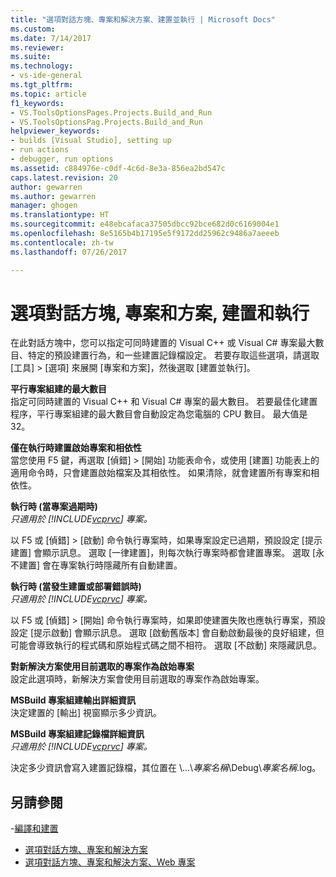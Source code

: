 ```yaml
---
title: "選項對話方塊、專案和解決方案、建置並執行 | Microsoft Docs"
ms.custom: 
ms.date: 7/14/2017
ms.reviewer: 
ms.suite: 
ms.technology:
- vs-ide-general
ms.tgt_pltfrm: 
ms.topic: article
f1_keywords:
- VS.ToolsOptionsPages.Projects.Build_and_Run
- VS.ToolsOptionsPag.Projects.Build_and_Run
helpviewer_keywords:
- builds [Visual Studio], setting up
- run actions
- debugger, run options
ms.assetid: c884976e-c0df-4c6d-8e3a-856ea2bd547c
caps.latest.revision: 20
author: gewarren
ms.author: gewarren
manager: ghogen
ms.translationtype: HT
ms.sourcegitcommit: e48ebcafaca37505dbcc92bce682d0c6169004e1
ms.openlocfilehash: 8e5165b4b17195e5f9172dd25962c9486a7aeeeb
ms.contentlocale: zh-tw
ms.lasthandoff: 07/26/2017

---
```


# <a name="options-dialog-box--projects-and-solutions-build-and-run"></a>選項對話方塊, 專案和方案, 建置和執行

在此對話方塊中，您可以指定可同時建置的 Visual C++ 或 Visual C# 專案最大數目、特定的預設建置行為，和一些建置記錄檔設定。 若要存取這些選項，請選取 [工具] > [選項] 來展開 [專案和方案]，然後選取 [建置並執行]。
  
**平行專案組建的最大數目**  
指定可同時建置的 Visual C++ 和 Visual C# 專案的最大數目。 若要最佳化建置程序，平行專案組建的最大數目會自動設定為您電腦的 CPU 數目。 最大值是 32。  

**僅在執行時建置啟始專案和相依性**  
當您使用 F5 鍵，再選取 [偵錯] > [開始] 功能表命令，或使用 [建置] 功能表上的適用命令時，只會建置啟始檔案及其相依性。 如果清除，就會建置所有專案和相依性。 

**執行時 (當專案過期時)**  
*只適用於 [!INCLUDE[vcprvc](../../code-quality/includes/vcprvc_md.md)] 專案。*

以 F5 或 [偵錯] > [啟動] 命令執行專案時，如果專案設定已過期，預設設定 [提示建置] 會顯示訊息。 選取 [一律建置]，則每次執行專案時都會建置專案。 選取 [永不建置] 會在專案執行時隱藏所有自動建置。

**執行時 (當發生建置或部署錯誤時)**  
*只適用於 [!INCLUDE[vcprvc](../../code-quality/includes/vcprvc_md.md)] 專案。*

以 F5 或 [偵錯] > [開始] 命令執行專案時，如果即使建置失敗也應執行專案，預設設定 [提示啟動] 會顯示訊息。 選取 [啟動舊版本] 會自動啟動最後的良好組建，但可能會導致執行的程式碼和原始程式碼之間不相符。 選取 [不啟動] 來隱藏訊息。

**對新解決方案使用目前選取的專案作為啟始專案**  
設定此選項時，新解決方案會使用目前選取的專案作為啟始專案。  

**MSBuild 專案組建輸出詳細資訊**  
決定建置的 [輸出] 視窗顯示多少資訊。  

**MSBuild 專案組建記錄檔詳細資訊**  
*只適用於 [!INCLUDE[vcprvc](../../code-quality/includes/vcprvc_md.md)] 專案。*

決定多少資訊會寫入建置記錄檔，其位置在 \\...\\*專案名稱*\Debug\\*專案名稱*.log。  

## <a name="see-also"></a>另請參閱  
-[編譯和建置](../../ide/compiling-and-building-in-visual-studio.md)
- [選項對話方塊、專案和解決方案](projects-and-solutions-options-dialog-box.md)
- [選項對話方塊、專案和解決方案、Web 專案](options-dialog-box-projects-and-solutions-web-projects.md)
